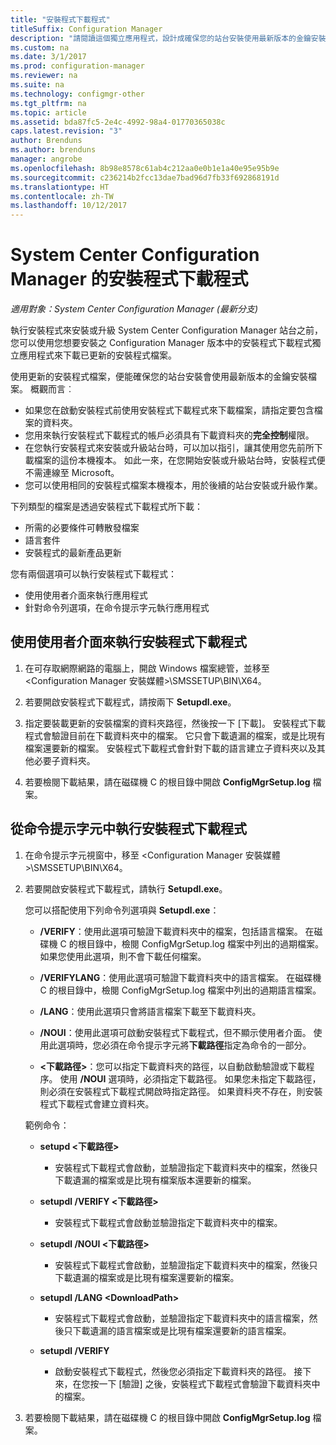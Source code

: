 ```yaml
---
title: "安裝程式下載程式"
titleSuffix: Configuration Manager
description: "請閱讀這個獨立應用程式，設計成確保您的站台安裝使用最新版本的金鑰安裝檔案。"
ms.custom: na
ms.date: 3/1/2017
ms.prod: configuration-manager
ms.reviewer: na
ms.suite: na
ms.technology: configmgr-other
ms.tgt_pltfrm: na
ms.topic: article
ms.assetid: bda87fc5-2e4c-4992-98a4-01770365038c
caps.latest.revision: "3"
author: Brenduns
ms.author: brenduns
manager: angrobe
ms.openlocfilehash: 8b98e8578c61ab4c212aa0e0b1e1a40e95e95b9e
ms.sourcegitcommit: c236214b2fcc13dae7bad96d7fb33f692868191d
ms.translationtype: HT
ms.contentlocale: zh-TW
ms.lasthandoff: 10/12/2017
---
```

# <a name="setup-downloader-for-system-center-configuration-manager"></a>System Center Configuration Manager 的安裝程式下載程式

*適用對象：System Center Configuration Manager (最新分支)*

執行安裝程式來安裝或升級 System Center Configuration Manager 站台之前，您可以使用您想要安裝之 Configuration Manager 版本中的安裝程式下載程式獨立應用程式來下載已更新的安裝程式檔案。  

使用更新的安裝程式檔案，便能確保您的站台安裝會使用最新版本的金鑰安裝檔案。 概觀而言︰   
-   如果您在啟動安裝程式前使用安裝程式下載程式來下載檔案，請指定要包含檔案的資料夾。  
-   您用來執行安裝程式下載程式的帳戶必須具有下載資料夾的**完全控制**權限。  
-   在您執行安裝程式來安裝或升級站台時，可以加以指引，讓其使用您先前所下載檔案的這份本機複本。 如此一來，在您開始安裝或升級站台時，安裝程式便不需連線至 Microsoft。  
-   您可以使用相同的安裝程式檔案本機複本，用於後續的站台安裝或升級作業。  

下列類型的檔案是透過安裝程式下載程式所下載：  
-   所需的必要條件可轉散發檔案  
-   語言套件  
-   安裝程式的最新產品更新  

您有兩個選項可以執行安裝程式下載程式：
- 使用使用者介面來執行應用程式
- 針對命令列選項，在命令提示字元執行應用程式


## <a name="run-setup-downloader-with-the-user-interface"></a>使用使用者介面來執行安裝程式下載程式  

1.  在可存取網際網路的電腦上，開啟 Windows 檔案總管，並移至 &lt;Configuration Manager 安裝媒體\>\SMSSETUP\BIN\X64。  

2.  若要開啟安裝程式下載程式，請按兩下 **Setupdl.exe**。   

3. 指定要裝載更新的安裝檔案的資料夾路徑，然後按一下 [下載]。 安裝程式下載程式會驗證目前在下載資料夾中的檔案。 它只會下載遺漏的檔案，或是比現有檔案還要新的檔案。 安裝程式下載程式會針對下載的語言建立子資料夾以及其他必要子資料夾。  

4.  若要檢閱下載結果，請在磁碟機 C 的根目錄中開啟 **ConfigMgrSetup.log** 檔案。  

## <a name="run-setup-downloader-from-a-command-prompt"></a>從命令提示字元中執行安裝程式下載程式  

1.  在命令提示字元視窗中，移至 &lt;Configuration Manager 安裝媒體\>\SMSSETUP\BIN\X64。   

2.  若要開啟安裝程式下載程式，請執行 **Setupdl.exe**。

    您可以搭配使用下列命令列選項與 **Setupdl.exe**：   

    -   **/VERIFY**：使用此選項可驗證下載資料夾中的檔案，包括語言檔案。 在磁碟機 C 的根目錄中，檢閱 ConfigMgrSetup.log 檔案中列出的過期檔案。 如果您使用此選項，則不會下載任何檔案。  

    -   **/VERIFYLANG**：使用此選項可驗證下載資料夾中的語言檔案。 在磁碟機 C 的根目錄中，檢閱 ConfigMgrSetup.log 檔案中列出的過期語言檔案。

    -   **/LANG**：使用此選項只會將語言檔案下載至下載資料夾。  

    -   **/NOUI**：使用此選項可啟動安裝程式下載程式，但不顯示使用者介面。 使用此選項時，您必須在命令提示字元將**下載路徑**指定為命令的一部分。  

    -   **&lt;下載路徑\>**：您可以指定下載資料夾的路徑，以自動啟動驗證或下載程序。 使用 **/NOUI** 選項時，必須指定下載路徑。 如果您未指定下載路徑，則必須在安裝程式下載程式開啟時指定路徑。 如果資料夾不存在，則安裝程式下載程式會建立資料夾。  

    範例命令：

    -   **setupd &lt;下載路徑\>**  

        -   安裝程式下載程式會啟動，並驗證指定下載資料夾中的檔案，然後只下載遺漏的檔案或是比現有檔案版本還要新的檔案。     

    -   **setupdl /VERIFY &lt;下載路徑\>**  

        -   安裝程式下載程式會啟動並驗證指定下載資料夾中的檔案。  

    -   **setupdl /NOUI &lt;下載路徑\>**  

        -   安裝程式下載程式會啟動，並驗證指定下載資料夾中的檔案，然後只下載遺漏的檔案或是比現有檔案還要新的檔案。  

    -   **setupdl /LANG  &lt;DownloadPath\>**  

        -   安裝程式下載程式會啟動，並驗證指定下載資料夾中的語言檔案，然後只下載遺漏的語言檔案或是比現有檔案還要新的語言檔案。  

    -   **setupdl /VERIFY**  

        -   啟動安裝程式下載程式，然後您必須指定下載資料夾的路徑。 接下來，在您按一下 [驗證] 之後，安裝程式下載程式會驗證下載資料夾中的檔案。  

3.  若要檢閱下載結果，請在磁碟機 C 的根目錄中開啟 **ConfigMgrSetup.log** 檔案。
